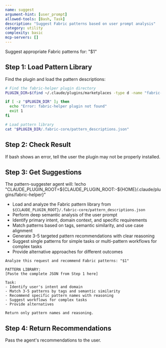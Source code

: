 ```yaml
---
name: suggest
argument-hint: [user_prompt]
allowed-tools: [Bash, Task]
description: "Suggest Fabric patterns based on user prompt analysis"
category: utility
complexity: basic
mcp-servers: []
---
```


Suggest appropriate Fabric patterns for: "$1"

## Step 1: Load Pattern Library

Find the plugin and load the pattern descriptions:

```bash
# Find the fabric-helper plugin directory
PLUGIN_DIR=$(find ~/.claude/plugins/marketplaces -type d -name "fabric-helper" 2>/dev/null | head -1)

if [ -z "$PLUGIN_DIR" ]; then
  echo "Error: fabric-helper plugin not found"
  exit 1
fi

# Load pattern library
cat "$PLUGIN_DIR/.fabric-core/pattern_descriptions.json"
```

## Step 2: Check Result

If bash shows an error, tell the user the plugin may not be properly installed.

## Step 3: Get Suggestions

The pattern-suggester agent will:
!echo "CLAUDE_PLUGIN_ROOT=${CLAUDE_PLUGIN_ROOT:-${HOME}/.claude/plugins/fabric-helper}"
- Load and analyze the Fabric pattern library from `${CLAUDE_PLUGIN_ROOT}/.fabric-core/pattern_descriptions.json`
- Perform deep semantic analysis of the user prompt
- Identify primary intent, domain context, and specific requirements
- Match patterns based on tags, semantic similarity, and use case alignment
- Generate 3-5 targeted pattern recommendations with clear reasoning
- Suggest single patterns for simple tasks or multi-pattern workflows for complex tasks
- Provide alternative approaches for different outcomes

```
Analyze this request and recommend Fabric patterns: "$1"

PATTERN LIBRARY:
[Paste the complete JSON from Step 1 here]

Task:
- Identify user's intent and domain
- Match 3-5 patterns by tags and semantic similarity
- Recommend specific pattern names with reasoning
- Suggest workflows for complex tasks
- Provide alternatives

Return only pattern names and reasoning.
```

## Step 4: Return Recommendations

Pass the agent's recommendations to the user.
